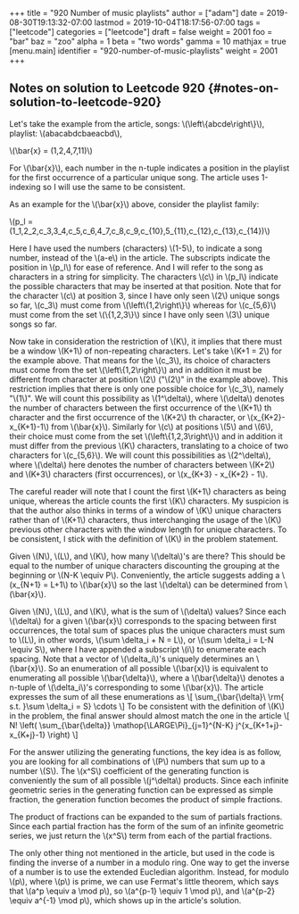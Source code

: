 +++
title = "920 Number of music playlists"
author = ["adam"]
date = 2019-08-30T19:13:32-07:00
lastmod = 2019-10-04T18:17:56-07:00
tags = ["leetcode"]
categories = ["leetcode"]
draft = false
weight = 2001
foo = "bar"
baz = "zoo"
alpha = 1
beta = "two words"
gamma = 10
mathjax = true
[menu.main]
  identifier = "920-number-of-music-playlists"
  weight = 2001
+++

## Notes on solution to Leetcode 920 {#notes-on-solution-to-leetcode-920}

Let's take the example from the article, songs: \\(\left\\{abcde\right\\}\\),
playlist: \\(abacabdcbaeacbd\\),

\\(\bar{x} = (1,2,4,7,11)\\)

For \\(\bar{x}\\), each number in the n-tuple indicates a position in the playlist
for the first occurrence of a particular unique song. The article uses
1-indexing so I will use the same to be consistent.

As an example for the \\(\bar{x}\\) above, consider the playlist family:

\\(p\_l = (1\_1,2\_2,c\_3,3\_4,c\_5,c\_6,4\_7,c\_8,c\_9,c\_{10},5\_{11},c\_{12},c\_{13},c\_{14})\\)

Here I have used the numbers (characters) \\(1-5\\), to indicate a song number,
instead of the \\(a-e\\) in the article. The subscripts indicate the position in
\\(p\_l\\) for ease of reference. And I will refer to the song as characters in a
string for simplicity. The characters \\(c\\) in \\(p\_l\\) indicate the possible
characters that may be inserted at that position. Note that for the character
\\(c\\) at position 3, since I have only seen \\(2\\) unique songs so far, \\(c\_3\\) must
come from \\(\left\\{1,2\right\\}\\) whereas for \\(c\_{5,6}\\) must come from the set
\\(\\{1,2,3\\}\\) since I have only seen \\(3\\) unique songs so far.

Now take in consideration the restriction of \\(K\\), it implies that there must be
a window \\(K+1\\) of non-repeating characters. Let's take \\(K+1 = 2\\) for the example
above. That means for the \\(c\_3\\), its choice of characters must come from the set
\\(\left\\{1,2\right\\}\\) and in addition it must be different from character at
position \\(2\\) ("\\(2\\)" in the example above). This restriction implies that there
is only one possible choice for \\(c\_3\\), namely "\\(1\\)". We will count this
possibility as \\(1^\delta\\), where \\(\delta\\) denotes the number of characters
between the first occurrence of the \\(K+1\\) th character and the first occurrence
of the \\(K+2\\) th character, or \\(x\_{K+2}-x\_{K+1}-1\\) from \\(\bar{x}\\). Similarly for
\\(c\\) at positions \\(5\\) and \\(6\\), their choice must come from the set
\\(\left\\{1,2,3\right\\}\\) and in addition it must differ from the previous \\(K\\)
characters, translating to a choice of two characters for \\(c\_{5,6}\\). We will
count this possibilities as \\(2^\delta\\), where \\(\delta\\) here denotes the number
of characters between \\(K+2\\) and \\(K+3\\) characters (first occurrences), or
\\(x\_{K+3} - x\_{K+2} - 1\\).

The careful reader will note that I count the first \\(K+1\\) characters as being
unique, whereas the article counts the first \\(K\\) characters. My suspicion is
that the author also thinks in terms of a window of \\(K\\) unique characters rather
than of \\(K+1\\) characters, thus interchanging the usage of the \\(K\\) previous other
characters with the window length for unique characters. To be consistent, I
stick with the definition of \\(K\\) in the problem statement.

Given \\(N\\), \\(L\\), and \\(K\\), how many \\(\delta\\)'s are there? This should be equal to
the number of unique characters discounting the grouping at the beginning or
\\(N-K \equiv P\\). Conveniently, the article suggests adding a \\(x\_{N+1} = L+1\\) to
\\(\bar{x}\\) so the last \\(\delta\\) can be determined from \\(\bar{x}\\).

Given \\(N\\), \\(L\\), and \\(K\\), what is the sum of \\(\delta\\) values? Since each \\(\delta\\)
for a given \\(\bar{x}\\) corresponds to the spacing between first occurrences, the
total sum of spaces plus the unique characters must sum to \\(L\\), in other words,
\\(\sum \delta\_i + N = L\\), or \\(\sum \delta\_i = L-N \equiv S\\), where I have appended
a subscript \\(i\\) to enumerate each spacing. Note that a vector of \\(\delta\_i\\)'s
uniquely determines an \\(\bar{x}\\). So an enumeration of all possible \\(\bar{x}\\) is
equivalent to enumerating all possible \\(\bar{\delta}\\), where a \\(\bar{\delta}\\)
denotes a n-tuple of \\(\delta\_i\\)'s corresponding to some \\(\bar{x}\\). The article
expresses the sum of all these enumerations as
 \\[
 \sum\_{\bar{\delta}\ \rm{ s.t. }\sum \delta\_i = S} \cdots
 \\]
To be consistent with the definition of \\(K\\) in the problem, the final answer
should almost match the one in the article
\\[
N! \left( \sum\_{\bar{\delta}} \mathop{\LARGE\Pi}\_{j=1}^{N-K} j^{x\_{K+1+j}-x\_{K+j}-1} \right)
\\]

For the answer utilizing the generating functions, the key idea is as follow,
you are looking for all combinations of \\(P\\) numbers that sum up to a number \\(S\\).
The \\(x^S\\) coefficient of the generating function is conveniently the sum of all
possible \\(j^\delta\\) products. Since each infinite geometric series in the
generating function can be expressed as simple fraction, the generation function
becomes the product of simple fractions.

The product of fractions can be expanded to the sum of partials fractions. Since
each partial fraction has the form of the sum of an infinite geometric series,
we just return the \\(x^S\\) term from each of the partial fractions.

The only other thing not mentioned in the article, but used in the code is
finding the inverse of a number in a modulo ring. One way to get the inverse of
a number is to use the extended Eucledian algorithm. Instead, for modulo \\(p\\),
where \\(p\\) is prime, we can use Fermat's little theorem, which says that \\(a^p
\equiv a \mod p\\), so \\(a^{p-1} \equiv 1 \mod p\\), and \\(a^{p-2} \equiv a^{-1}
\mod p\\), which shows up in the article's solution.
